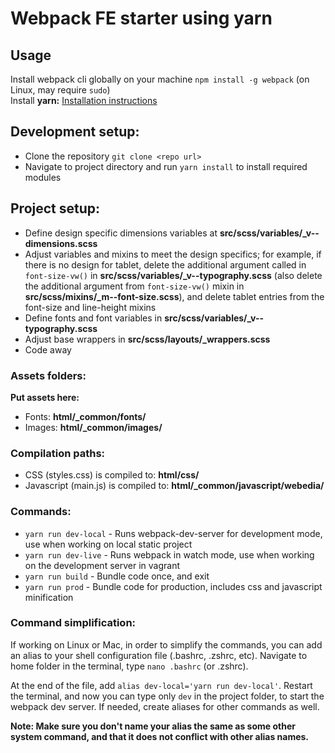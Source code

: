 # Webpack FE starter using yarn  

## Usage  
Install webpack cli globally on your machine ```npm install -g webpack``` (on Linux, may require ```sudo```)  
Install **yarn:** [Installation instructions](https://yarnpkg.com/en/docs/install)  

## Development setup:
* Clone the repository ```git clone <repo url>```
* Navigate to project directory and run ```yarn install``` to install required modules

## Project setup:
* Define design specific dimensions variables at **src/scss/variables/_v--dimensions.scss**
* Adjust variables and mixins to meet the design specifics; for example, if there is no design for tablet, delete the additional argument called in ```font-size-vw()``` in **src/scss/variables/_v--typography.scss** (also delete the additional argument from ```font-size-vw()``` mixin in **src/scss/mixins/_m--font-size.scss**), and delete tablet entries from the font-size and line-height mixins
* Define fonts and font variables in **src/scss/variables/_v--typography.scss**
* Adjust base wrappers in **src/scss/layouts/_wrappers.scss**
* Code away

### Assets folders:
**Put assets here:**
* Fonts: **html/_common/fonts/**
* Images: **html/_common/images/**

### Compilation paths:
* CSS (styles.css) is compiled to: **html/css/**
* Javascript (main.js) is compiled to: **html/_common/javascript/webedia/**

### Commands:
* ```yarn run dev-local``` - Runs webpack-dev-server for development mode, use when working on local static project
* ```yarn run dev-live``` - Runs webpack in watch mode, use when working on the development server in vagrant
* ```yarn run build``` - Bundle code once, and exit
* ```yarn run prod``` - Bundle code for production, includes css and javascript minification

### Command simplification:
If working on Linux or Mac, in order to simplify the commands, you can add an alias to your shell configuration file (.bashrc, .zshrc, etc). Navigate to home folder in the terminal, type ```nano .bashrc``` (or .zshrc).

At the end of the file, add ```alias dev-local='yarn run dev-local'```. Restart the terminal, and now you can type only ```dev``` in the project folder, to start the webpack dev server. If needed, create aliases for other commands as well.

**Note: Make sure you don't name your alias the same as some other system command, and that it does not conflict with other alias names.**
